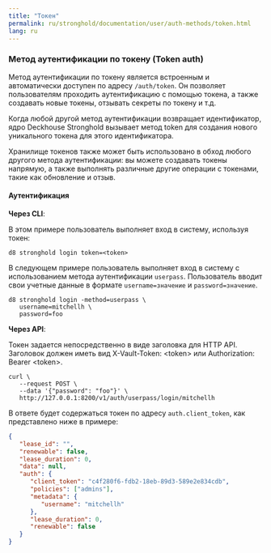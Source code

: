 ```yaml
---
title: "Токен"
permalink: ru/stronghold/documentation/user/auth-methods/token.html
lang: ru
---
```


### Метод аутентификации по токену (Token auth)

Метод аутентификации по токену является встроенным и автоматически доступен по адресу `/auth/token`. Он позволяет пользователям проходить аутентификацию с помощью токена, а также создавать новые токены, отзывать секреты по токену и т.д.

Когда любой другой метод аутентификации возвращает идентификатор, ядро Deckhouse Stronghold вызывает метод token для создания нового уникального токена для этого идентификатора.

Хранилище токенов также может быть использовано в обход любого другого метода аутентификации: вы можете создавать токены напрямую, а также выполнять различные другие операции с токенами, такие как обновление и отзыв.

#### Аутентификация

**Через CLI**:

В этом примере пользователь выполняет вход в систему, используя токен:

```shell
d8 stronghold login token=<token>
```

В следующем примере пользователь выполняет вход в систему с использованием метода аутентификации `userpass`. Пользователь вводит свои учетные данные в формате `username=значение` и `password=значение`.

```shell
d8 stronghold login -method=userpass \
   username=mitchellh \
   password=foo
```

**Через API**:

Токен задается непосредственно в виде заголовка для HTTP API. Заголовок должен иметь вид X-Vault-Token: &lt;token> или Authorization: Bearer &lt;token>.

```shell
curl \
   --request POST \
   --data '{"password": "foo"}' \
   http://127.0.0.1:8200/v1/auth/userpass/login/mitchellh
```

В ответе будет содержаться токен по адресу `auth.client_token`, как представлено ниже в примере:

```json
{
   "lease_id": "",
   "renewable": false,
   "lease_duration": 0,
   "data": null,
   "auth": {
      "client_token": "c4f280f6-fdb2-18eb-89d3-589e2e834cdb",
      "policies": ["admins"],
      "metadata": {
         "username": "mitchellh"
      },
      "lease_duration": 0,
      "renewable": false
   }
}
```
